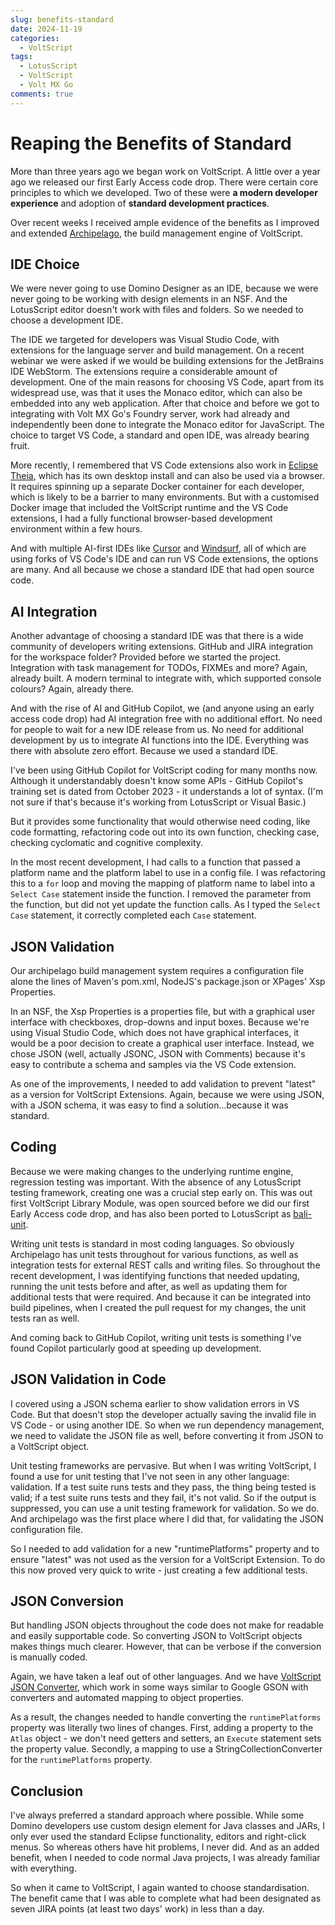 ```yaml
---
slug: benefits-standard
date: 2024-11-19
categories:
  - VoltScript
tags: 
  - LotusScript
  - VoltScript
  - Volt MX Go
comments: true
---
```

# Reaping the Benefits of Standard

More than three years ago we began work on VoltScript. A little over a year ago we released our first Early Access code drop. There were certain core principles to which we developed. Two of these were **a modern developer experience** and adoption of **standard development practices**.

Over recent weeks I received ample evidence of the benefits as I improved and extended [Archipelago](https://help.hcl-software.com/docs/voltscript/early-access/howto/writing/archipelago.html), the build management engine of VoltScript.

<!-- more -->

## IDE Choice

We were never going to use Domino Designer as an IDE, because we were never going to be working with design elements in an NSF. And the LotusScript editor doesn't work with files and folders. So we needed to choose a development IDE.

The IDE we targeted for developers was Visual Studio Code, with extensions for the language server and build management. On a recent webinar we were asked if we would be building extensions for the JetBrains IDE WebStorm. The extensions require a considerable amount of development. One of the main reasons for choosing VS Code, apart from its widespread use, was that it uses the Monaco editor, which can also be embedded into any web application. After that choice and before we got to integrating with Volt MX Go's Foundry server, work had already and independently been done to integrate the Monaco editor for JavaScript. The choice to target VS Code, a standard and open IDE, was already bearing fruit.

More recently, I remembered that VS Code extensions also work in [Eclipse Theia](https://theia-ide.org/), which has its own desktop install and can also be used via a browser. It requires spinning up a separate Docker container for each developer, which is likely to be a barrier to many environments. But with a customised Docker image that included the VoltScript runtime and the VS Code extensions, I had a fully functional browser-based development environment within a few hours.

And with multiple AI-first IDEs like [Cursor](https://www.cursor.com/) and [Windsurf](https://codeium.com/windsurf), all of which are using forks of VS Code's IDE and can run VS Code extensions, the options are many. And all because we chose a standard IDE that had open source code.

## AI Integration

Another advantage of choosing a standard IDE was that there is a wide community of developers writing extensions. GitHub and JIRA integration for the workspace folder? Provided before we started the project. Integration with task management for TODOs, FIXMEs and more? Again, already built. A modern terminal to integrate with, which supported console colours? Again, already there.

And with the rise of AI and GitHub Copilot, we (and anyone using an early access code drop) had AI integration free with no additional effort. No need for people to wait for a new IDE release from us. No need for additional development by us to integrate AI functions into the IDE. Everything was there with absolute zero effort. Because we used a standard IDE.

I've been using GitHub Copilot for VoltScript coding for many months now. Although it understandably doesn't know some APIs - GitHub Copilot's training set is dated from October 2023 - it understands a lot of syntax. (I'm not sure if that's because it's working from LotusScript or Visual Basic.)

But it provides some functionality that would otherwise need coding, like code formatting, refactoring code out into its own function, checking case, checking cyclomatic and cognitive complexity.

In the most recent development, I had calls to a function that passed a platform name and the platform label to use in a config file. I was refactoring this to a `for` loop and moving the mapping of platform name to label into a `Select Case` statement inside the function. I removed the parameter from the function, but did not yet update the function calls. As I typed the `Select Case` statement, it correctly completed each `Case` statement.

## JSON Validation

Our archipelago build management system requires a configuration file alone the lines of Maven's pom.xml, NodeJS's package.json or XPages' Xsp Properties.

In an NSF, the Xsp Properties is a properties file, but with a graphical user interface with checkboxes, drop-downs and input boxes. Because we're using Visual Studio Code, which does not have graphical interfaces, it would be a poor decision to create a graphical user interface. Instead, we chose JSON (well, actually JSONC, JSON with Comments) because it's easy to contribute a schema and samples via the VS Code extension.

As one of the improvements, I needed to add validation to prevent "latest" as a version for VoltScript Extensions. Again, because we were using JSON, with a JSON schema, it was easy to find a solution...because it was standard.

## Coding

Because we were making changes to the underlying runtime engine, regression testing was important. With the absence of any LotusScript testing framework, creating one was a crucial step early on. This was out first VoltScript Library Module, was open sourced before we did our first Early Access code drop, and has also been ported to LotusScript as [bali-unit](https://github.com/openntf/bali-unit).

Writing unit tests is standard in most coding languages. So obviously Archipelago has unit tests throughout for various functions, as well as integration tests for external REST calls and writing files. So throughout the recent development, I was identifying functions that needed updating, running the unit tests before and after, as well as updating them for additional tests that were required. And because it can be integrated into build pipelines, when I created the pull request for my changes, the unit tests ran as well.

And coming back to GitHub Copilot, writing unit tests is something I've found Copilot particularly good at speeding up development.

## JSON Validation in Code

I covered using a JSON schema earlier to show validation errors in VS Code. But that doesn't stop the developer actually saving the invalid file in VS Code - or using another IDE. So when we run dependency management, we need to validate the JSON file as well, before converting it from JSON to a VoltScript object.

Unit testing frameworks are pervasive. But when I was writing VoltScript, I found a use for unit testing that I've not seen in any other language: validation. If a test suite runs tests and they pass, the thing being tested is valid; if a test suite runs tests and they fail, it's not valid. So if the output is suppressed, you can use a unit testing framework for validation. So we do. And archipelago was the first place where I did that, for validating the JSON configuration file.

So I needed to add validation for a new "runtimePlatforms" property and to ensure "latest" was not used as the version for a VoltScript Extension. To do this now proved very quick to write - just creating a few additional tests.

## JSON Conversion

But handling JSON objects throughout the code does not make for readable and easily supportable code. So converting JSON to VoltScript objects makes things much clearer. However, that can be verbose if the conversion is manually coded.

Again, we have taken a leaf out of other languages. And we have [VoltScript JSON Converter](https://github.com/HCL-TECH-SOFTWARE/voltscript-json-converter), which work in some ways similar to Google GSON with converters and automated mapping to object properties.

As a result, the changes needed to handle converting the `runtimePlatforms` property was literally two lines of changes. First, adding a property to the `Atlas` object - we don't need getters and setters, an `Execute` statement sets the property value. Secondly, a mapping to use a StringCollectionConverter for the `runtimePlatforms` property.

## Conclusion

I've always preferred a standard approach where possible. While some Domino developers use custom design element for Java classes and JARs, I only ever used the standard Eclipse functionality, editors and right-click menus. So whereas others have hit problems, I never did. And as an added benefit, when I needed to code normal Java projects, I was already familiar with everything.

So when it came to VoltScript, I again wanted to choose standardisation. The benefit came that I was able to complete what had been designated as seven JIRA points (at least two days' work) in less than a day.